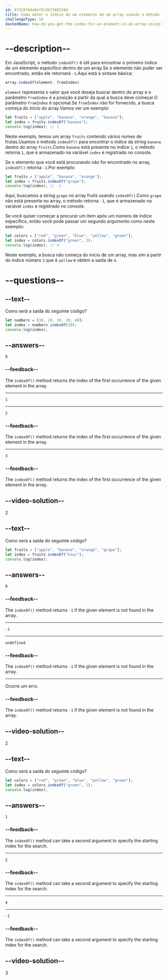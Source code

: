 ```yaml
---
id: 67329f64e0ef5c5b7388158d
title: Como obter o índice de um elemento em um array usando o método `indexOf`?
challengeType: 19
dashedName: how-do-you-get-the-index-for-an-element-in-an-array-using-the-indexof-method
---
```


# --description--

Em JavaScript, o método `indexOf()` é útil para encontrar o primeiro índice de um elemento específico dentro de um array.Se o elemento não puder ser encontrado, então ele retornará `-1`.Aqui está a sintaxe básica:

```js
array.indexOf(element, fromIndex)
```

`element` representa o valor que você deseja buscar dentro do array e o parâmetro `fromIndex` é a posição a partir da qual a busca deve começar.O parâmetro `fromIndex` é opcional.Se `fromIndex` não for fornecido, a busca começa do início do array.Vamos ver um exemplo:

```js
let fruits = ["apple", "banana", "orange", "banana"];
let index = fruits.indexOf("banana");
console.log(index); // 1
```

Neste exemplo, temos um array `fruits` contendo vários nomes de frutas.Usamos o método `indexOf()` para encontrar o índice da string `banana` dentro do array `fruits`.Como `banana` está presente no índice `1`, o método retorna `1`, que é armazenado na variável `index` e registrado no console.

Se o elemento que você está procurando não for encontrado no array, `indexOf()` retorna `-1`.Por exemplo:

```js
let fruits = ["apple", "banana", "orange"];
let index = fruits.indexOf("grape");
console.log(index); // -1
```

Aqui, buscamos a string `grape` no array fruits usando `indexOf()`.Como `grape` não está presente no array, o método retorna `-1`, que é armazenado na variável `index` e registrado no console.

Se você quiser começar a procurar um item após um número de índice específico, então você pode passar um segundo argumento como neste exemplo: 

```js
let colors = ["red", "green", "blue", "yellow", "green"];
let index = colors.indexOf("green", 3);
console.log(index); // 4
```

Neste exemplo, a busca não começa do início de um array, mas sim a partir do índice número `3` que é `yellow` e obtém a saída de `4`.

# --questions--

## --text--

Como será a saída do seguinte código?

```js
let numbers = [10, 20, 30, 20, 40];
let index = numbers.indexOf(20);
console.log(index);
```

## --answers--

`0`

### --feedback--

The ``indexOf()`` method returns the index of the first occurrence of the given element in the array.

---

`1`

---

`2`

### --feedback--

The ``indexOf()`` method returns the index of the first occurrence of the given element in the array.

---

`3`

### --feedback--

The ``indexOf()`` method returns the index of the first occurrence of the given element in the array.

## --video-solution--

2

## --text--

Como será a saída do seguinte código?

```js
let fruits = ["apple", "banana", "orange", "grape"];
let index = fruits.indexOf("kiwi");
console.log(index);
```

## --answers--

`0`

### --feedback--

The ``indexOf()`` method returns `-1` if the given element is not found in the array.

---

`-1`

---

`undefined`

### --feedback--

The ``indexOf()`` method returns `-1` if the given element is not found in the array.

---

Ocorre um erro.

### --feedback--

The ``indexOf()`` method returns `-1` if the given element is not found in the array.

## --video-solution--

2

## --text--

Como será a saída do seguinte código?

```js
let colors = ["red", "green", "blue", "yellow", "green"];
let index = colors.indexOf("green", 2);
console.log(index);
```

## --answers--

`1`

### --feedback--

The ``indexOf()`` method can take a second argument to specify the starting index for the search.

---

`2`

### --feedback--

The ``indexOf()`` method can take a second argument to specify the starting index for the search.

---

`4`

---

`-1`

### --feedback--

The ``indexOf()`` method can take a second argument to specify the starting index for the search.

## --video-solution--

3
